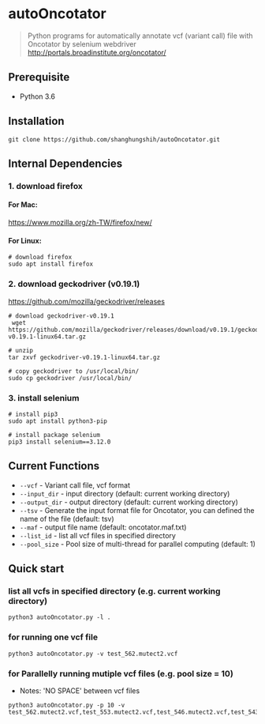 # autoOncotator
> Python programs for automatically annotate vcf (variant call) file with Oncotator by selenium webdriver
> http://portals.broadinstitute.org/oncotator/

## Prerequisite
* Python 3.6

## Installation
``` shell
git clone https://github.com/shanghungshih/autoOncotator.git
```
## Internal Dependencies
### 1. download firefox
#### For Mac:
https://www.mozilla.org/zh-TW/firefox/new/

#### For Linux:
```
# download firefox
sudo apt install firefox
```

### 2. download geckodriver (v0.19.1)
https://github.com/mozilla/geckodriver/releases
```
# download geckodriver-v0.19.1
 wget https://github.com/mozilla/geckodriver/releases/download/v0.19.1/geckodriver-v0.19.1-linux64.tar.gz
 
# unzip 
tar zxvf geckodriver-v0.19.1-linux64.tar.gz
 
# copy geckodriver to /usr/local/bin/
sudo cp geckodriver /usr/local/bin/
```

### 3. install selenium
```
# install pip3
sudo apt install python3-pip

# install package selenium
pip3 install selenium==3.12.0
```

## Current Functions
* `--vcf` - Variant call file, vcf format
* `--input_dir` - input directory (default: current working directory)
* `--output_dir` - output directory (default: current working directory)
* `--tsv` - Generate the input format file for Oncotator, you can defined the name of the file (default: tsv)
* `--maf` - output file name (default: oncotator.maf.txt)
* `--list_id` - list all vcf files in specified directory
* `--pool_size` - Pool size of multi-thread for parallel computing (default: 1)

## Quick start
### list all vcfs in specified directory (e.g. current working directory)
```
python3 autoOncotator.py -l .
```

### for running one vcf file
```
python3 autoOncotator.py -v test_562.mutect2.vcf
```

### for Parallelly running mutiple vcf files (e.g. pool size = 10)
* Notes: 'NO SPACE' between vcf files
```
python3 autoOncotator.py -p 10 -v test_562.mutect2.vcf,test_553.mutect2.vcf,test_546.mutect2.vcf,test_543.mutect2.vcf,test_556.mutect2.vcf,test_544.mutect2.vcf,test_573.mutect2.vcf,test_548.mutect2.vcf,test_579.mutect2.vcf,test_565.mutect2.vcf
```
